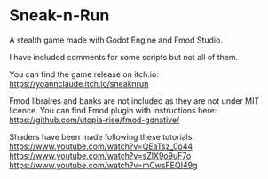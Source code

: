 # Sneak-n-Run
A stealth game made with Godot Engine and Fmod Studio.

I have included comments for some scripts but not all of them.

You can find the game release on itch.io:
https://yoannclaude.itch.io/sneaknrun

Fmod libraires and banks are not included as they are not under MIT licence.
You can find Fmod plugin with instructions here:
https://github.com/utopia-rise/fmod-gdnative/

Shaders have been made following these tutorials:
https://www.youtube.com/watch?v=QEaTsz_0o44
https://www.youtube.com/watch?v=sZlX9o9uF7o
https://www.youtube.com/watch?v=mCwsFEQI49g


